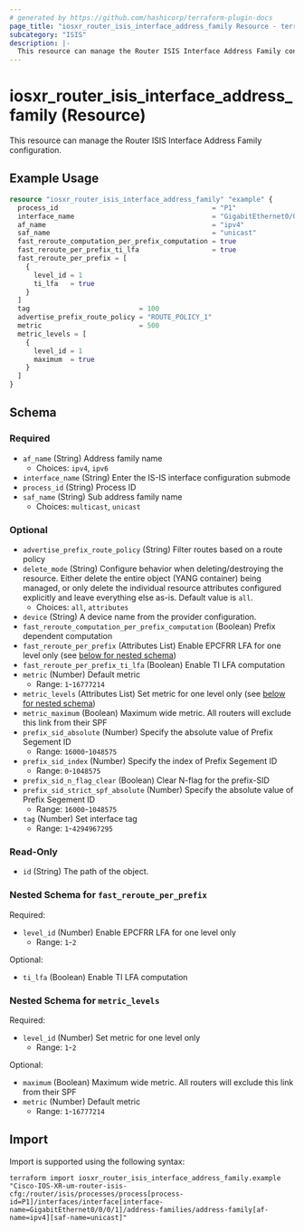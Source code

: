 ```yaml
---
# generated by https://github.com/hashicorp/terraform-plugin-docs
page_title: "iosxr_router_isis_interface_address_family Resource - terraform-provider-iosxr"
subcategory: "ISIS"
description: |-
  This resource can manage the Router ISIS Interface Address Family configuration.
---
```


# iosxr_router_isis_interface_address_family (Resource)

This resource can manage the Router ISIS Interface Address Family configuration.

## Example Usage

```terraform
resource "iosxr_router_isis_interface_address_family" "example" {
  process_id                                      = "P1"
  interface_name                                  = "GigabitEthernet0/0/0/1"
  af_name                                         = "ipv4"
  saf_name                                        = "unicast"
  fast_reroute_computation_per_prefix_computation = true
  fast_reroute_per_prefix_ti_lfa                  = true
  fast_reroute_per_prefix = [
    {
      level_id = 1
      ti_lfa   = true
    }
  ]
  tag                           = 100
  advertise_prefix_route_policy = "ROUTE_POLICY_1"
  metric                        = 500
  metric_levels = [
    {
      level_id = 1
      maximum  = true
    }
  ]
}
```

<!-- schema generated by tfplugindocs -->
## Schema

### Required

- `af_name` (String) Address family name
  - Choices: `ipv4`, `ipv6`
- `interface_name` (String) Enter the IS-IS interface configuration submode
- `process_id` (String) Process ID
- `saf_name` (String) Sub address family name
  - Choices: `multicast`, `unicast`

### Optional

- `advertise_prefix_route_policy` (String) Filter routes based on a route policy
- `delete_mode` (String) Configure behavior when deleting/destroying the resource. Either delete the entire object (YANG container) being managed, or only delete the individual resource attributes configured explicitly and leave everything else as-is. Default value is `all`.
  - Choices: `all`, `attributes`
- `device` (String) A device name from the provider configuration.
- `fast_reroute_computation_per_prefix_computation` (Boolean) Prefix dependent computation
- `fast_reroute_per_prefix` (Attributes List) Enable EPCFRR LFA for one level only (see [below for nested schema](#nestedatt--fast_reroute_per_prefix))
- `fast_reroute_per_prefix_ti_lfa` (Boolean) Enable TI LFA computation
- `metric` (Number) Default metric
  - Range: `1`-`16777214`
- `metric_levels` (Attributes List) Set metric for one level only (see [below for nested schema](#nestedatt--metric_levels))
- `metric_maximum` (Boolean) Maximum wide metric. All routers will exclude this link from their SPF
- `prefix_sid_absolute` (Number) Specify the absolute value of Prefix Segement ID
  - Range: `16000`-`1048575`
- `prefix_sid_index` (Number) Specify the index of Prefix Segement ID
  - Range: `0`-`1048575`
- `prefix_sid_n_flag_clear` (Boolean) Clear N-flag for the prefix-SID
- `prefix_sid_strict_spf_absolute` (Number) Specify the absolute value of Prefix Segement ID
  - Range: `16000`-`1048575`
- `tag` (Number) Set interface tag
  - Range: `1`-`4294967295`

### Read-Only

- `id` (String) The path of the object.

<a id="nestedatt--fast_reroute_per_prefix"></a>
### Nested Schema for `fast_reroute_per_prefix`

Required:

- `level_id` (Number) Enable EPCFRR LFA for one level only
  - Range: `1`-`2`

Optional:

- `ti_lfa` (Boolean) Enable TI LFA computation


<a id="nestedatt--metric_levels"></a>
### Nested Schema for `metric_levels`

Required:

- `level_id` (Number) Set metric for one level only
  - Range: `1`-`2`

Optional:

- `maximum` (Boolean) Maximum wide metric. All routers will exclude this link from their SPF
- `metric` (Number) Default metric
  - Range: `1`-`16777214`

## Import

Import is supported using the following syntax:

```shell
terraform import iosxr_router_isis_interface_address_family.example "Cisco-IOS-XR-um-router-isis-cfg:/router/isis/processes/process[process-id=P1]/interfaces/interface[interface-name=GigabitEthernet0/0/0/1]/address-families/address-family[af-name=ipv4][saf-name=unicast]"
```
